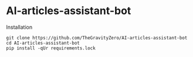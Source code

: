# AI-articles-assistant-bot

Installation
```
git clone https://github.com/TheGravityZero/AI-articles-assistant-bot
cd AI-articles-assistant-bot
pip install -qUr requirements.lock
```